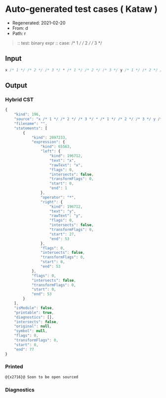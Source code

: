 # Auto-generated test cases ( Kataw )
- Regenerated: 2021-02-20
- From: d
- Path: r
> :: test: binary expr
> :: case: /* 1 */ /* 2 */ /* 3 */
## Input

`````js
x /* 1 */ /* 2 */ /* 3 */ * /* 1 */ /* 2 */ /* 3 */ y /* 1 */ /* 2 */ /* 3 */
`````

## Output

### Hybrid CST


```javascript
{
    "kind": 196,
    "source": "x /* 1 */ /* 2 */ /* 3 */ * /* 1 */ /* 2 */ /* 3 */ y /* 1 */ /* 2 */ /* 3 */",
    "filename": "",
    "statements": [
        {
            "kind": 2097233,
            "expression": {
                "kind": 65563,
                "left": {
                    "kind": 196712,
                    "text": "x",
                    "rawText": "x",
                    "flags": 0,
                    "intersects": false,
                    "transformFlags": 0,
                    "start": 0,
                    "end": 1
                },
                "operator": "*",
                "right": {
                    "kind": 196712,
                    "text": "y",
                    "rawText": "y",
                    "flags": 0,
                    "intersects": false,
                    "transformFlags": 0,
                    "start": 27,
                    "end": 53
                },
                "flags": 0,
                "intersects": false,
                "transformFlags": 0,
                "start": 0,
                "end": 53
            },
            "flags": 0,
            "intersects": false,
            "transformFlags": 0,
            "start": 0,
            "end": 53
        }
    ],
    "isModule": false,
    "printable": true,
    "diagnostics": [],
    "intersects": false,
    "original": null,
    "symbol": null,
    "flags": 0,
    "transformFlags": 0,
    "start": 0,
    "end": 77
}
```

  
### Printed


```javascript
@{x2716}@ Soon to be open sourced
```

  
### Diagnostics


```javascript

```

